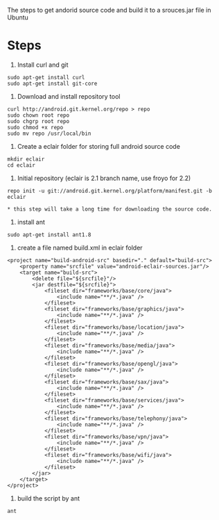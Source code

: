 The steps to get andorid source code and build it to a srouces.jar file in Ubuntu
# Steps #

  1. Install curl and git
```
sudo apt-get install curl
sudo apt-get install git-core
```
  1. Download and install repository tool
```
curl http://android.git.kernel.org/repo > repo
sudo chown root repo
sudo chgrp root repo
sudo chmod +x repo
sudo mv repo /usr/local/bin
```
  1. Create a eclair folder for storing full android source code
```
mkdir eclair
cd eclair
```
  1. Initial repository (eclair is 2.1 branch name, use froyo for 2.2)
```
repo init -u git://android.git.kernel.org/platform/manifest.git -b eclair
```
    * this step will take a long time for downloading the source code.
  1. install ant
```
sudo apt-get install ant1.8
```
  1. create a file named build.xml in eclair folder
```
<project name="build-android-src" basedir="." default="build-src">
	<property name="srcfile" value="android-eclair-sources.jar"/>
	<target name="build-src">
		<delete file="${srcfile}"/>
		<jar destfile="${srcfile}">
			<fileset dir="frameworks/base/core/java">
				<include name="**/*.java" />
			</fileset>
			<fileset dir="frameworks/base/graphics/java">
				<include name="**/*.java" />
			</fileset>
			<fileset dir="frameworks/base/location/java">
				<include name="**/*.java" />
			</fileset>
			<fileset dir="frameworks/base/media/java">
				<include name="**/*.java" />
			</fileset>
			<fileset dir="frameworks/base/opengl/java">
				<include name="**/*.java" />
			</fileset>
			<fileset dir="frameworks/base/sax/java">
				<include name="**/*.java" />
			</fileset>
			<fileset dir="frameworks/base/services/java">
				<include name="**/*.java" />
			</fileset>
			<fileset dir="frameworks/base/telephony/java">
				<include name="**/*.java" />
			</fileset>
			<fileset dir="frameworks/base/vpn/java">
				<include name="**/*.java" />
			</fileset>
			<fileset dir="frameworks/base/wifi/java">
				<include name="**/*.java" />
			</fileset>
		</jar>
	</target>
</project>
```
  1. build the script by ant
```
ant
```